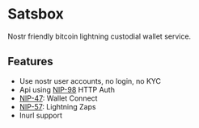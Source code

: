 # Satsbox

Nostr friendly bitcoin lightning custodial wallet service.

## Features

- Use nostr user accounts, no login, no KYC
- Api using [NIP-98](https://nips.be/98) HTTP Auth
- [NIP-47](https://nips.be/47): Wallet Connect
- [NIP-57](https://nips.be/57): Lightning Zaps
- lnurl support
